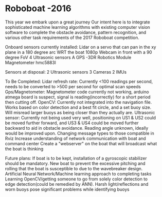 # Roboboat -2016
This year we embark upon a great journey
Our intent here is to integrate sophisticated machine learning algorithms with existing computer vision software to complete the obstacle avoidance, pattern recognition, and various other task requirements of the 2017 Roboboat competition.

Onboard sensors currently installed:
Lidar on a servo that can pan in the xy plane in a 180 degree arc WRT the boat
1080p Webcam in front with a 90 degree FoV
4 Ultrasonic sensors
A GPS -3DR Robotics Module
Magnetometer hmc5883l

Sensors at disposal:
2 Ultrasonic sensors
3 Cameras
2 IMUs

To Be Completed:
Lidar refresh rate: Currently <100 readings per second, needs to be converted to >500 per second for optimal scan speeds
Gps/Magnetometer: Magnetometer code currently not working, arduino atmega board is suspect, signal is reading(incorrectly) for a short period then cutting off.
OpenCV: Currently not integrated into the navigation file. Works based on color detection and a best fit circle, and a set buoy size. Will misread larger buoys as being closer than they actually are.
Ultrasonic sensor: Currently not being used very well, positioning on US1 & US2 could be moved further forward, and US3 & US4 could be moved further backward to aid in obstacle avoidance. Reading angle unknown, ideally would be improved upon.
Changing message types to those compatible in Rviz
Increase understanding of network communication with boat and command center
Create a "webserver" on the boat that will broadcast what the boat is thinking


Future plans:
If boat is to be kept, installation of a gyroscopic stabilizer should be mandatory.
New boat to prevent the excessive pitching and rolling that the boat is susceptible to due to the wavebreaker design.
Artificial Neural Network/Machine learning approach to completing tasks
Learning OpenCV/getting someone to go from solely color detection to edge detection(could be remedied by ANN). Harsh light/reflections and worn buoys pose significant problems while identifying buoys

